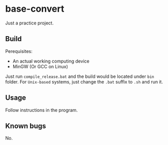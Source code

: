 # base-convert

Just a practice project.

## Build

Perequisites:

- An actual working computing device
- MinGW (Or GCC on Linux)

Just run ``compile_release.bat`` and the build would be located under ``bin`` folder. For ``Unix-based`` systems, just change the ``.bat`` suffix to ``.sh`` and run it.

## Usage

Follow instructions in the program.

## Known bugs

No.